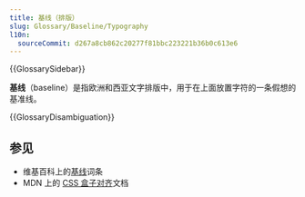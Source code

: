 ```yaml
---
title: 基线（排版）
slug: Glossary/Baseline/Typography
l10n:
  sourceCommit: d267a8cb862c20277f81bbc223221b36b0c613e6
---
```


{{GlossarySidebar}}

**基线**（baseline）是指欧洲和西亚文字排版中，用于在上面放置字符的一条假想的基准线。

{{GlossaryDisambiguation}}

## 参见

- 维基百科上的[基线](https://zh.wikipedia.org/wiki/基線)词条
- MDN 上的 [CSS 盒子对齐](/zh-CN/docs/Web/CSS/CSS_box_alignment#对齐的种类)文档
